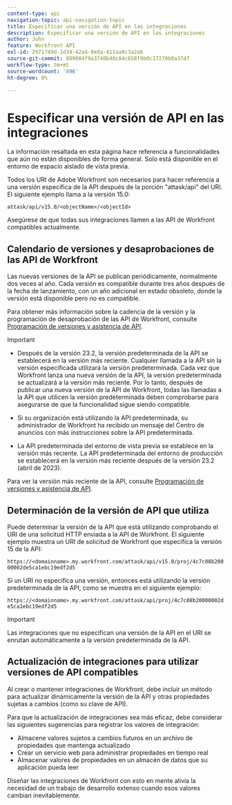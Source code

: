 ```yaml
---
content-type: api
navigation-topic: api-navigation-topic
title: Especificar una versión de API en las integraciones
description: Especificar una versión de API en las integraciones
author: John
feature: Workfront API
exl-id: 2971749d-1d34-42a4-9eda-411aa8c3a2ab
source-git-commit: 889084f9a3740b40c84c658f9b0c17270b0a37d7
workflow-type: tm+mt
source-wordcount: '496'
ht-degree: 0%

---
```


# Especificar una versión de API en las integraciones

<span class="preview">La información resaltada en esta página hace referencia a funcionalidades que aún no están disponibles de forma general. Solo está disponible en el entorno de espacio aislado de vista previa.</span>

Todos los URI de Adobe Workfront son necesarios para hacer referencia a una versión específica de la API después de la porción &quot;attask/api&quot; del URI. El siguiente ejemplo llama a la versión 15.0:

`attask/api/v15.0/<objectName>/<objectId>`

Asegúrese de que todas sus integraciones llamen a las API de Workfront compatibles actualmente.

## Calendario de versiones y desaprobaciones de las API de Workfront

Las nuevas versiones de la API se publican periódicamente, normalmente dos veces al año. Cada versión es compatible durante tres años después de la fecha de lanzamiento, con un año adicional en estado obsoleto, donde la versión está disponible pero no es compatible.

Para obtener más información sobre la cadencia de la versión y la programación de desaprobación de las API de Workfront, consulte [Programación de versiones y asistencia de API](../../wf-api/api/api-version-support-schedule.md).

>[!IMPORTANT]
>
>* Después de la versión 23.2, la versión predeterminada de la API se establecerá en la versión más reciente. Cualquier llamada a la API sin la versión especificada utilizará la versión predeterminada. Cada vez que Workfront lanza una nueva versión de la API, la versión predeterminada se actualizará a la versión más reciente. Por lo tanto, después de publicar una nueva versión de la API de Workfront, todas las llamadas a la API que utilicen la versión predeterminada deben comprobarse para asegurarse de que la funcionalidad sigue siendo compatible.
>
>* Si su organización está utilizando la API predeterminada, su administrador de Workfront ha recibido un mensaje del Centro de anuncios con más instrucciones sobre la API predeterminada.
>
>* <span class="preview">La API predeterminada del entorno de vista previa se establece en la versión más reciente. La API predeterminada del entorno de producción se establecerá en la versión más reciente después de la versión 23.2 (abril de 2023)</span>.
>
>Para ver la versión más reciente de la API, consulte [Programación de versiones y asistencia de API](../../wf-api/api/api-version-support-schedule.md).


## Determinación de la versión de API que utiliza

Puede determinar la versión de la API que está utilizando comprobando el URI de una solicitud HTTP enviada a la API de Workfront. El siguiente ejemplo muestra un URI de solicitud de Workfront que especifica la versión 15 de la API:

`https://<domainname>.my.workfront.com/attask/api/v15.0/proj/4c7c08b20000002de5ca1ebc19edf2d5`

Si un URI no especifica una versión, entonces está utilizando la versión predeterminada de la API, como se muestra en el siguiente ejemplo:

`https://<domainname>.my.workfront.com/attask/api/proj/4c7c08b20000002de5ca1ebc19edf2d5`

>[!IMPORTANT]
>
> Las integraciones que no especifican una versión de la API en el URI se enrutan automáticamente a la versión predeterminada de la API.

## Actualización de integraciones para utilizar versiones de API compatibles

Al crear o mantener integraciones de Workfront, debe incluir un método para actualizar dinámicamente la versión de la API y otras propiedades sujetas a cambios (como su clave de API).

Para que la actualización de integraciones sea más eficaz, debe considerar las siguientes sugerencias para registrar los valores de integración:

* Almacene valores sujetos a cambios futuros en un archivo de propiedades que mantenga actualizado
* Crear un servicio web para administrar propiedades en tiempo real
* Almacenar valores de propiedades en un almacén de datos que su aplicación pueda leer

Diseñar las integraciones de Workfront con esto en mente alivia la necesidad de un trabajo de desarrollo extenso cuando esos valores cambian inevitablemente.
